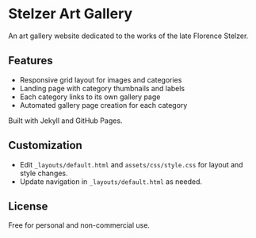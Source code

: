 # Stelzer Art Gallery

An art gallery website dedicated to the works of the late Florence Stelzer.

## Features
- Responsive grid layout for images and categories
- Landing page with category thumbnails and labels
- Each category links to its own gallery page
- Automated gallery page creation for each category

Built with Jekyll and GitHub Pages.

## Customization
- Edit `_layouts/default.html` and `assets/css/style.css` for layout and style changes.
- Update navigation in `_layouts/default.html` as needed.

## License
Free for personal and non-commercial use.

